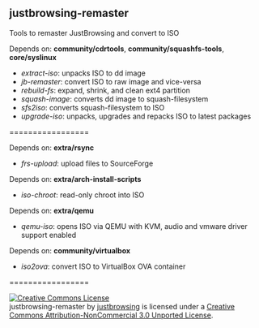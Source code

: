 justbrowsing-remaster
----------------------------------
Tools to remaster JustBrowsing and convert to ISO

Depends on: **community/cdrtools**, **community/squashfs-tools**, **core/syslinux**

* *extract-iso*: unpacks ISO to dd image
* *jb-remaster*: convert ISO to raw image and vice-versa
* *rebuild-fs*: expand, shrink, and clean ext4 partition
* *squash-image*: converts dd image to squash-filesystem
* *sfs2iso*: converts squash-filesystem to ISO
* *upgrade-iso*: unpacks, upgrades and repacks ISO to latest packages

=================

Depends on: **extra/rsync**

* *frs-upload*: upload files to SourceForge

Depends on: **extra/arch-install-scripts**

* *iso-chroot*: read-only chroot into ISO

Depends on: **extra/qemu**

* *qemu-iso*: opens ISO via QEMU with KVM, audio and vmware driver support enabled

Depends on:   **community/virtualbox**

* *iso2ova*: convert ISO to VirtualBox OVA container

=================

<a rel="license" href="http://creativecommons.org/licenses/by-nc/3.0/deed.en_US"><img alt="Creative Commons License" style="border-width:0" src="http://i.creativecommons.org/l/by-nc/3.0/88x31.png" /></a><br /><span xmlns:dct="http://purl.org/dc/terms/" property="dct:title">justbrowsing-remaster</span> by <a xmlns:cc="http://creativecommons.org/ns#" href="https://github.com/justbrowsing/justbrowsing-remaster" property="cc:attributionName" rel="cc:attributionURL">justbrowsing</a> is licensed under a <a rel="license" href="http://creativecommons.org/licenses/by-nc/3.0/deed.en_US">Creative Commons Attribution-NonCommercial 3.0 Unported License</a>.

